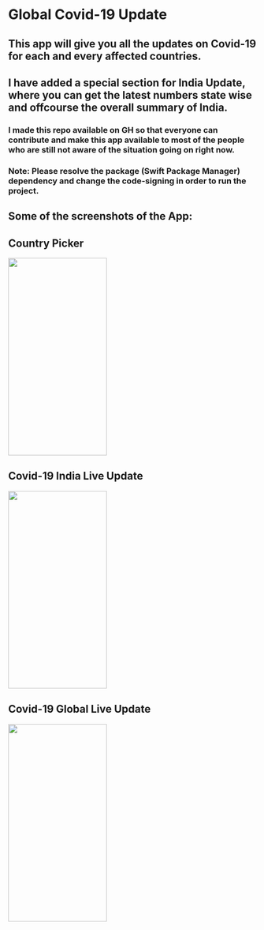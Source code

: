 # Global Covid-19 Update

## This app will give you all the updates on Covid-19 for each and every affected countries.

## I have added a special section for India Update, where you can get the latest numbers state wise and offcourse the overall summary of India.

### I made this repo available on GH so that everyone can contribute and make this app available to most of the people who are still not aware of the situation going on right now.


### Note: Please resolve the package (Swift Package Manager) dependency and change the code-signing in order to run the project.

## Some of the screenshots of the App:
<h2>Country Picker</h2>
<img src="https://github.com/sohamb1390/Covid-19-Update/blob/master/Covid19-Updates/Screenshots/UNADJUSTEDNONRAW_thumb_1.jpg" width="200" height="400" />

<h2>Covid-19 India Live Update</h2>
<img src="https://github.com/sohamb1390/Covid-19-Update/blob/master/Covid19-Updates/Screenshots/UNADJUSTEDNONRAW_thumb_3.jpg" width="200" height="400" />

<h2>Covid-19 Global Live Update</h2>
<img src="https://github.com/sohamb1390/Covid-19-Update/blob/master/Covid19-Updates/Screenshots/UNADJUSTEDNONRAW_thumb_5.jpg" width="200" height="400" />
